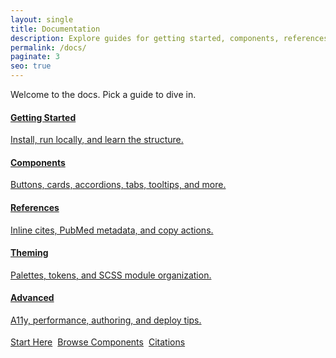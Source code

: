 ```yaml
---
layout: single
title: Documentation
description: Explore guides for getting started, components, references, theming, and advanced tips.
permalink: /docs/
paginate: 3
seo: true
---
```


Welcome to the docs. Pick a guide to dive in.

<div class="card-grid reveal" style="margin-top: .5rem;">
  <a class="card--link" href="/docs/getting-started/" aria-label="Getting Started">
    <article class="card">
      <div class="card__body">
        <h4 class="card__title">Getting Started</h4>
        <p class="card__text">Install, run locally, and learn the structure.</p>
      </div>
    </article>
  </a>
  <a class="card--link" href="/docs/components/" aria-label="Components">
    <article class="card">
      <div class="card__body">
        <h4 class="card__title">Components</h4>
        <p class="card__text">Buttons, cards, accordions, tabs, tooltips, and more.</p>
      </div>
    </article>
  </a>
  <a class="card--link" href="/docs/references/" aria-label="References">
    <article class="card">
      <div class="card__body">
        <h4 class="card__title">References</h4>
        <p class="card__text">Inline cites, PubMed metadata, and copy actions.</p>
      </div>
    </article>
  </a>
  <a class="card--link" href="/docs/theming/" aria-label="Theming">
    <article class="card">
      <div class="card__body">
        <h4 class="card__title">Theming</h4>
        <p class="card__text">Palettes, tokens, and SCSS module organization.</p>
      </div>
    </article>
  </a>
  <a class="card--link" href="/docs/advanced/" aria-label="Advanced">
    <article class="card">
      <div class="card__body">
        <h4 class="card__title">Advanced</h4>
        <p class="card__text">A11y, performance, authoring, and deploy tips.</p>
      </div>
    </article>
  </a>
</div>

<p class="reveal" style="margin-top: .25rem; display: inline-flex; gap: .5rem; flex-wrap: wrap;">
  <a class="btn-modern" href="/docs/getting-started/">Start Here</a>
  <a class="btn-modern btn-modern--outline" href="/docs/components/">Browse Components</a>
  <a class="btn-modern btn-modern--ghost" href="/docs/references/">Citations</a>
</p>

